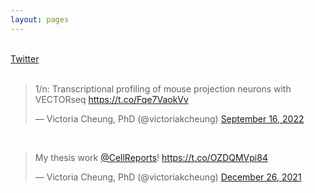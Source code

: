 ```yaml
---
layout: pages
---
```


<br>
<div id="webaddress">
<a href="{{ "https://twitter.com/victoriakcheung" }}"><i class="fab fa-twitter"></i> Twitter</a>
</div>

<br>

<blockquote class="twitter-tweet"><p lang="en" dir="ltr">1/n: Transcriptional profiling of mouse projection neurons with VECTORseq <a href="https://t.co/Fqe7VaokVv">https://t.co/Fqe7VaokVv</a></p>&mdash; Victoria Cheung, PhD (@victoriakcheung) <a href="https://twitter.com/victoriakcheung/status/1570800641215438848?ref_src=twsrc%5Etfw">September 16, 2022</a></blockquote> <script async src="https://platform.twitter.com/widgets.js" charset="utf-8"></script>

<br>

<blockquote class="twitter-tweet"><p lang="en" dir="ltr">My thesis work <a href="https://twitter.com/CellReports?ref_src=twsrc%5Etfw">@CellReports</a>! <a href="https://t.co/OZDQMVpi84">https://t.co/OZDQMVpi84</a></p>&mdash; Victoria Cheung, PhD (@victoriakcheung) <a href="https://twitter.com/victoriakcheung/status/1475171167627399170?ref_src=twsrc%5Etfw">December 26, 2021</a></blockquote> <script async src="https://platform.twitter.com/widgets.js" charset="utf-8"></script>

